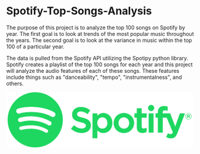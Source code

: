 # Spotify-Top-Songs-Analysis

The purpose of this project is to analyze the top 100 songs on Spotify by year. The first goal is to look at trends of the most popular music throughout the years. The second goal is to look at the variance in music within the top 100 of a particular year. 

The data is pulled from the Spotify API utilizing the Spotipy python library. Spotify creates a playlist of the top 100 songs for each year and this project will analyze the audio features of each of these songs. These features include things such as "danceability", "tempo", "instrumentalness", and others. 

<img src="/imgs/Spotify_Logo_RGB_Green.png" alt="Spotify Logo" width="500" height="150">

